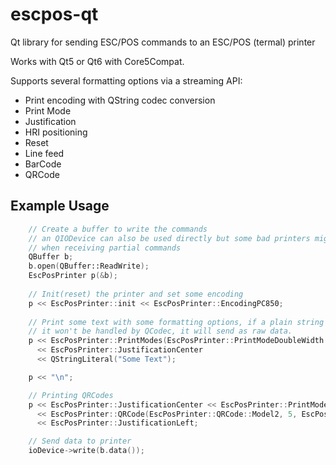 # escpos-qt
Qt library for sending ESC/POS commands to an ESC/POS (termal) printer

Works with Qt5 or Qt6 with Core5Compat.

Supports several formatting options via a streaming API:
 * Print encoding with QString codec conversion
 * Print Mode
 * Justification
 * HRI positioning
 * Reset
 * Line feed
 * BarCode
 * QRCode

## Example Usage
```c++
    // Create a buffer to write the commands
    // an QIODevice can also be used directly but some bad printers might not behave well
    // when receiving partial commands
    QBuffer b;
    b.open(QBuffer::ReadWrite);
    EscPosPrinter p(&b);
    
    // Init(reset) the printer and set some encoding
    p << EscPosPrinter::init << EscPosPrinter::EncodingPC850;
    
    // Print some text with some formatting options, if a plain string "foo" is sent
    // it won't be handled by QCodec, it will send as raw data.
    p << EscPosPrinter::PrintModes(EscPosPrinter::PrintModeDoubleWidth | EscPosPrinter::PrintModeDoubleHeight | EscPosPrinter::PrintModeEmphasized)
      << EscPosPrinter::JustificationCenter
      << QStringLiteral("Some Text");

    p << "\n";

    // Printing QRCodes
    p << EscPosPrinter::JustificationCenter << EscPosPrinter::PrintModes(EscPosPrinter::PrintModeNone)
      << EscPosPrinter::QRCode(EscPosPrinter::QRCode::Model2, 5, EscPosPrinter::QRCode::M, "https://github.com/ceciletti/escpos-qt") << "\n"
      << EscPosPrinter::JustificationLeft;

    // Send data to printer
    ioDevice->write(b.data());
```
